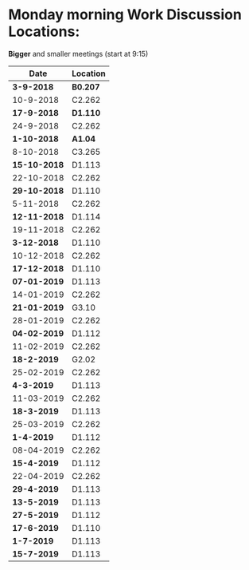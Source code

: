 # Monday morning Work Discussion Locations: 
**Bigger** and smaller meetings (start at 9:15)

|Date | Location|
|---|---|
|**3-9-2018**|**B0.207** |
|10-9-2018|C2.262|
|**17-9-2018**|**D1.110**|  
|24-9-2018|C2.262|
|**1-10-2018**|**A1.04**|  
|8-10-2018|C3.265|
|**15-10-2018**|D1.113|
22-10-2018|C2.262|
|**29-10-2018**|D1.110|
|5-11-2018|C2.262|
|**12-11-2018**|D1.114|
|19-11-2018|C2.262|
|**3-12-2018**|D1.110|
|10-12-2018|C2.262|
|**17-12-2018**|D1.110|
|**07-01-2019**|D1.113|
|14-01-2019|C2.262|
|**21-01-2019**|G3.10|
|28-01-2019|C2.262|
|**04-02-2019**|D1.112|
|11-02-2019|C2.262|
|**18-2-2019**|G2.02|
|25-02-2019|C2.262|
|**4-3-2019**|D1.113|
|11-03-2019|C2.262|
|**18-3-2019**|D1.113|
|25-03-2019|C2.262|
|**1-4-2019**|D1.112|
|08-04-2019|C2.262|
|**15-4-2019**|D1.112|
|22-04-2019|C2.262|
|**29-4-2019**|D1.113|
|**13-5-2019**|D1.113|
|**27-5-2019**|D1.112|
|**17-6-2019**|D1.110|
|**1-7-2019**|D1.113|
|**15-7-2019**|D1.113|
